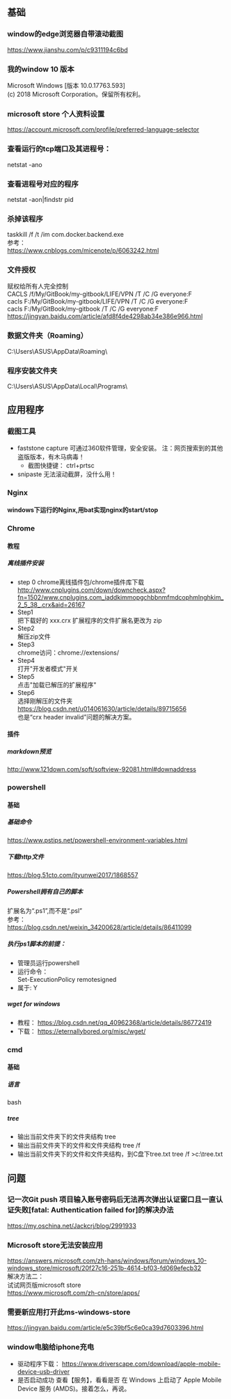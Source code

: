 ## 基础
### window的edge浏览器自带滚动截图  
https://www.jianshu.com/p/c9311194c6bd  
### 我的window 10 版本  
Microsoft Windows [版本 10.0.17763.593]  
(c) 2018 Microsoft Corporation。保留所有权利。  
### microsoft store 个人资料设置  
https://account.microsoft.com/profile/preferred-language-selector  
### 查看运行的tcp端口及其进程号：  
netstat -ano  
### 查看进程号对应的程序  
netstat -aon|findstr pid  
### 杀掉该程序  
taskkill /f /t /im com.docker.backend.exe  
参考：  
https://www.cnblogs.com/micenote/p/6063242.html  
### 文件授权  
赋权给所有人完全控制  
CACLS /f/My/GitBook/my-gitbook/LIFE/VPN /T /C /G everyone:F  
cacls F:/My/GitBook/my-gitbook/LIFE/VPN /T /C /G everyone:F  
cacls F:/My/GitBook/my-gitbook /T /C /G everyone:F
https://jingyan.baidu.com/article/afd8f4de4298ab34e386e966.html  
### 数据文件夹（Roaming）
C:\Users\ASUS\AppData\Roaming\
### 程序安装文件夹
C:\Users\ASUS\AppData\Local\Programs\

## 应用程序

### 截图工具
+ faststone capture
可通过360软件管理，安全安装。
注：网页搜索到的其他盗版版本，有木马病毒！
    + 截图快捷键：
    ctrl+prtsc
+ snipaste
无法滚动截屏，没什么用！

### Nginx
#### windows下运行的Nginx,用bat实现nginx的start/stop

### Chrome
#### 教程
##### 离线插件安装 
+ step 0
chrome离线插件包/chrome插件库下载  
http://www.cnplugins.com/down/downcheck.aspx?fn=1502/www.cnplugins.com_iaddkimmopgchbbnmfmdcophmlnghkim_2_5_38_.crx&aid=26167   
+ Step1  
把下载好的 xxx.crx 扩展程序的文件扩展名更改为 zip  
+ Step2  
解压zip文件  
+ Step3  
chrome访问：chrome://extensions/  
+ Step4  
打开"开发者模式"开关  
+ Step5  
点击"加载已解压的扩展程序"  
+ Step6  
选择刚解压的文件夹   
https://blog.csdn.net/u014061630/article/details/89715656  
也是“crx header invalid”问题的解决方案。
#### 插件  
##### markdown预览  
http://www.121down.com/soft/softview-92081.html#downaddress  
### powershell
#### 基础
##### 基础命令  
https://www.pstips.net/powershell-environment-variables.html  
##### 下载http文件  
https://blog.51cto.com/ityunwei2017/1868557  
##### Powershell拥有自己的脚本  
扩展名为“.ps1”,而不是“.psl”  
参考：  
https://blog.csdn.net/weixin_34200628/article/details/86411099  
##### 执行ps1脚本的前提：  
+ 管理员运行powershell  
+ 运行命令：  
Set-ExecutionPolicy remotesigned  
+ 属于: Y  
##### wget for windows
+ 教程：
https://blog.csdn.net/qq_40962368/article/details/86772419
+ 下载：
https://eternallybored.org/misc/wget/

### cmd
#### 基础
##### 语言
bash
##### tree
+ 输出当前文件夹下的文件夹结构
tree 
+ 输出当前文件夹下的文件和文件夹结构
tree /f
+ 输出当前文件夹下的文件和文件夹结构，到C盘下tree.txt
tree /f >c:\tree.txt

## 问题
### 记一次Git push 项目输入账号密码后无法再次弹出认证窗口且一直认证失败[fatal: Authentication failed for]的解决办法  
https://my.oschina.net/Jackcrj/blog/2991933  
### Microsoft store无法安装应用  
https://answers.microsoft.com/zh-hans/windows/forum/windows_10-windows_store/microsoft/20f27c16-251b-4614-bf03-fd069efecb32  
解决方法二：  
试试网页版microsoft store  
https://www.microsoft.com/zh-cn/store/apps/  
### 需要新应用打开此ms-windows-store  
https://jingyan.baidu.com/article/e5c39bf5c6e0ca39d7603396.html  
### window电脑给iphone充电
+ 驱动程序下载：
https://www.driverscape.com/download/apple-mobile-device-usb-driver
+ 是否启动成功
查看【服务】，看看是否 在 Windows 上启动了
Apple Mobile Device 服务 (AMDS)。接着怎么，再说。